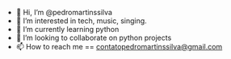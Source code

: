 - 👋 Hi, I’m @pedromartinssilva
- 👀 I’m interested in tech, music, singing.
- 🌱 I’m currently learning python
- 💞️ I’m looking to collaborate on python projects
- 📫 How to reach me == contatopedromartinssilva@gmail.com

<!---
pedromartinssilva/pedromartinssilva is a ✨ special ✨ repository because its `README.md` (this file) appears on your GitHub profile.
You can click the Preview link to take a look at your changes.
--->
